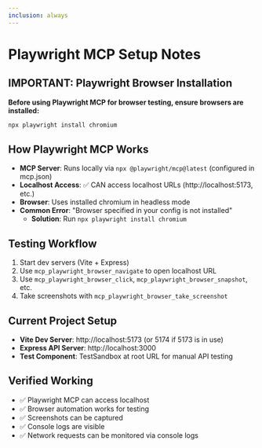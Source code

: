 ```yaml
---
inclusion: always
---
```


# Playwright MCP Setup Notes

## IMPORTANT: Playwright Browser Installation

**Before using Playwright MCP for browser testing, ensure browsers are installed:**

```bash
npx playwright install chromium
```

## How Playwright MCP Works

- **MCP Server**: Runs locally via `npx @playwright/mcp@latest` (configured in mcp.json)
- **Localhost Access**: ✅ CAN access localhost URLs (http://localhost:5173, etc.)
- **Browser**: Uses installed chromium in headless mode
- **Common Error**: "Browser specified in your config is not installed"
  - **Solution**: Run `npx playwright install chromium`

## Testing Workflow

1. Start dev servers (Vite + Express)
2. Use `mcp_playwright_browser_navigate` to open localhost URL
3. Use `mcp_playwright_browser_click`, `mcp_playwright_browser_snapshot`, etc.
4. Take screenshots with `mcp_playwright_browser_take_screenshot`

## Current Project Setup

- **Vite Dev Server**: http://localhost:5173 (or 5174 if 5173 is in use)
- **Express API Server**: http://localhost:3000
- **Test Component**: TestSandbox at root URL for manual API testing

## Verified Working

- ✅ Playwright MCP can access localhost
- ✅ Browser automation works for testing
- ✅ Screenshots can be captured
- ✅ Console logs are visible
- ✅ Network requests can be monitored via console logs
